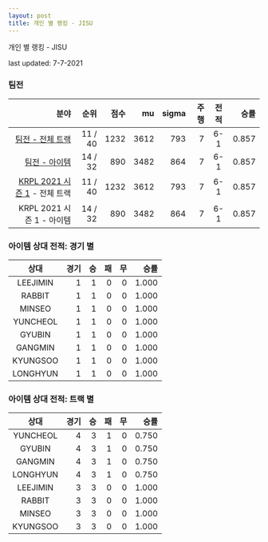 ```yaml
---
layout: post
title: 개인 별 랭킹 - JISU
---
```



개인 별 랭킹 - JISU


last updated: 7-7-2021


### 팀전

| 분야 | 순위 | 점수 | mu | sigma | 주행 | 전적 | 승률 |
|---:|---:|---:|---:|---:|---:|:---:|---:|
| [팀전 - 전체 트랙](../team-full) | 11 / 40 | 1232 | 3612 | 793 | 7 | 6-1 | 0.857 |
| [팀전 - 아이템](../team-item) | 14 / 32 | 890 | 3482 | 864 | 7 | 6-1 | 0.857 |
| [KRPL 2021 시즌 1](../teams-t2021_1) - 전체 트랙 | 11 / 40 | 1232 | 3612 | 793 | 7 | 6-1 | 0.857 |
| KRPL 2021 시즌 1 - 아이템 | 14 / 32 | 890 | 3482 | 864 | 7 | 6-1 | 0.857 |

### 아이템 상대 전적: 경기 별

| 상대 | 경기 | 승 | 패 | 무 | 승률 |
|:---:|---:|---:|---:|---:|---:|
| LEEJIMIN | 1 | 1 | 0 | 0 | 1.000 |
| RABBIT | 1 | 1 | 0 | 0 | 1.000 |
| MINSEO | 1 | 1 | 0 | 0 | 1.000 |
| YUNCHEOL | 1 | 1 | 0 | 0 | 1.000 |
| GYUBIN | 1 | 1 | 0 | 0 | 1.000 |
| GANGMIN | 1 | 1 | 0 | 0 | 1.000 |
| KYUNGSOO | 1 | 1 | 0 | 0 | 1.000 |
| LONGHYUN | 1 | 1 | 0 | 0 | 1.000 |

### 아이템 상대 전적: 트랙 별

| 상대 | 경기 | 승 | 패 | 무 | 승률 |
|:---:|---:|---:|---:|---:|---:|
| YUNCHEOL | 4 | 3 | 1 | 0 | 0.750 |
| GYUBIN | 4 | 3 | 1 | 0 | 0.750 |
| GANGMIN | 4 | 3 | 1 | 0 | 0.750 |
| LONGHYUN | 4 | 3 | 1 | 0 | 0.750 |
| LEEJIMIN | 3 | 3 | 0 | 0 | 1.000 |
| RABBIT | 3 | 3 | 0 | 0 | 1.000 |
| MINSEO | 3 | 3 | 0 | 0 | 1.000 |
| KYUNGSOO | 3 | 3 | 0 | 0 | 1.000 |
